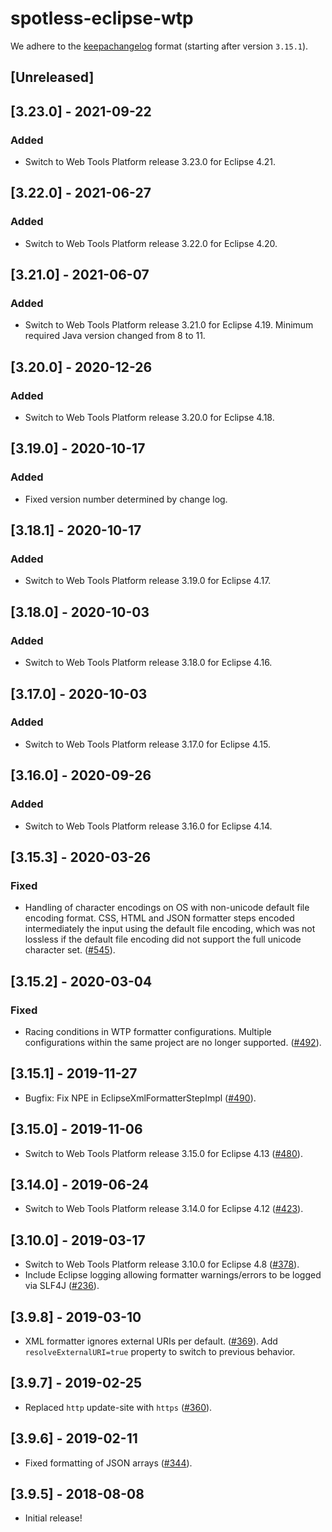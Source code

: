 # spotless-eclipse-wtp

We adhere to the [keepachangelog](https://keepachangelog.com/en/1.0.0/) format (starting after version `3.15.1`).

## [Unreleased]

## [3.23.0] - 2021-09-22
### Added
* Switch to Web Tools Platform release 3.23.0 for Eclipse 4.21.

## [3.22.0] - 2021-06-27
### Added
* Switch to Web Tools Platform release 3.22.0 for Eclipse 4.20.

## [3.21.0] - 2021-06-07
### Added
* Switch to Web Tools Platform release 3.21.0 for Eclipse 4.19. Minimum required Java version changed from 8 to 11.

## [3.20.0] - 2020-12-26
### Added
* Switch to Web Tools Platform release 3.20.0 for Eclipse 4.18.

## [3.19.0] - 2020-10-17
### Added
* Fixed version number determined by change log.

## [3.18.1] - 2020-10-17
### Added
* Switch to Web Tools Platform release 3.19.0 for Eclipse 4.17.

## [3.18.0] - 2020-10-03
### Added
* Switch to Web Tools Platform release 3.18.0 for Eclipse 4.16.

## [3.17.0] - 2020-10-03
### Added
* Switch to Web Tools Platform release 3.17.0 for Eclipse 4.15.

## [3.16.0] - 2020-09-26
### Added
* Switch to Web Tools Platform release 3.16.0 for Eclipse 4.14.

## [3.15.3] - 2020-03-26
### Fixed
* Handling of character encodings on OS with non-unicode default file encoding format. CSS, HTML and JSON formatter steps encoded intermediately the input using the default file encoding, which was not lossless if the default file encoding did not support the full unicode character set. ([#545](https://github.com/diffplug/spotless/issues/545)).

## [3.15.2] - 2020-03-04
### Fixed
* Racing conditions in WTP formatter configurations. Multiple configurations within the same project are no longer supported. ([#492](https://github.com/diffplug/spotless/pull/492)).

## [3.15.1] - 2019-11-27
* Bugfix: Fix NPE in EclipseXmlFormatterStepImpl ([#490](https://github.com/diffplug/spotless/pull/490)).

## [3.15.0] - 2019-11-06
* Switch to Web Tools Platform release 3.15.0 for Eclipse 4.13 ([#480](https://github.com/diffplug/spotless/issues/480)).

## [3.14.0] - 2019-06-24
* Switch to Web Tools Platform release 3.14.0 for Eclipse 4.12 ([#423](https://github.com/diffplug/spotless/pull/423)).

## [3.10.0] - 2019-03-17
* Switch to Web Tools Platform release 3.10.0 for Eclipse 4.8 ([#378](https://github.com/diffplug/spotless/pull/378)).
* Include Eclipse logging allowing formatter warnings/errors to be logged via SLF4J ([#236](https://github.com/diffplug/spotless/issues/236)).

## [3.9.8] - 2019-03-10
* XML formatter ignores external URIs per default. ([#369](https://github.com/diffplug/spotless/issues/369)). Add `resolveExternalURI=true` property to switch to previous behavior.

## [3.9.7] - 2019-02-25
* Replaced `http` update-site with `https` ([#360](https://github.com/diffplug/spotless/issues/360)).

## [3.9.6] - 2019-02-11
* Fixed formatting of JSON arrays ([#344](https://github.com/diffplug/spotless/issues/344)).

## [3.9.5] - 2018-08-08
* Initial release!
